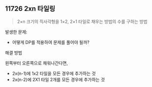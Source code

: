 ## 11726 2xn 타일링

> 2×n 크기의 직사각형을 1×2, 2×1 타일로 채우는 방법의 수를 구하는 방법

발생한 문제:

- 어떻게 DP를 적용하여 문제를 풀어야 될까? 

해결 방법

왼쪽부터 오른쪽으로 채워나간다면, 

- 2x(n-1)에 1x2 타일을 모든 경우에 추가하는 것
- 2x(n-2)에 2X1 타일 2개를 모든 경우에 추가하는 것